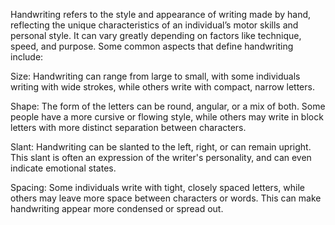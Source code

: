 Handwriting refers to the style and appearance of writing made by hand, reflecting the unique characteristics of an individual’s motor skills and personal style. It can vary greatly depending on factors like technique, speed, and purpose. Some common aspects that define handwriting include:

Size: Handwriting can range from large to small, with some individuals writing with wide strokes, while others write with compact, narrow letters.

Shape: The form of the letters can be round, angular, or a mix of both. Some people have a more cursive or flowing style, while others may write in block letters with more distinct separation between characters.

Slant: Handwriting can be slanted to the left, right, or can remain upright. This slant is often an expression of the writer's personality, and can even indicate emotional states.

Spacing: Some individuals write with tight, closely spaced letters, while others may leave more space between characters or words. This can make handwriting appear more condensed or spread out.
